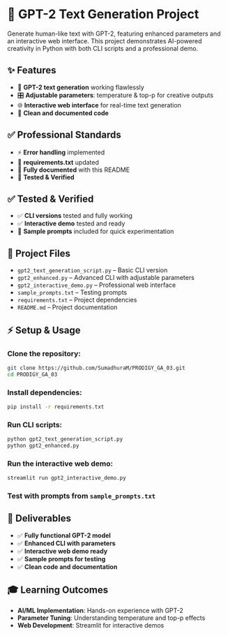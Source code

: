 # 🚀 GPT-2 Text Generation Project

Generate human-like text with GPT-2, featuring enhanced parameters and an interactive web interface. This project demonstrates AI-powered creativity in Python with both CLI scripts and a professional demo.

## ✨ Features

- 🤖 **GPT-2 text generation** working flawlessly
- 🎛 **Adjustable parameters**: temperature & top-p for creative outputs
- 🌐 **Interactive web interface** for real-time text generation
- 🧹 **Clean and documented code**

## ✅ Professional Standards

- ⚡ **Error handling** implemented
- 📄 **requirements.txt** updated
- 📝 **Fully documented** with this README
- 🧪 **Tested & Verified**

## ✅ Tested & Verified

- ✅ **CLI versions** tested and fully working
- ✅ **Interactive demo** tested and ready
- 📌 **Sample prompts** included for quick experimentation

## 📂 Project Files

- `gpt2_text_generation_script.py` – Basic CLI version
- `gpt2_enhanced.py` – Advanced CLI with adjustable parameters
- `gpt2_interactive_demo.py` – Professional web interface
- `sample_prompts.txt` – Testing prompts
- `requirements.txt` – Project dependencies
- `README.md` – Project documentation

## ⚡ Setup & Usage

### Clone the repository:
```bash
git clone https://github.com/SumadhuraM/PRODIGY_GA_03.git
cd PRODIGY_GA_03
```

### Install dependencies:
```bash
pip install -r requirements.txt
```

### Run CLI scripts:
```bash
python gpt2_text_generation_script.py
python gpt2_enhanced.py
```

### Run the interactive web demo:
```bash
streamlit run gpt2_interactive_demo.py
```

### Test with prompts from `sample_prompts.txt`

## 🎯 Deliverables

- ✅ **Fully functional GPT-2 model**
- ✅ **Enhanced CLI with parameters**
- ✅ **Interactive web demo ready**
- ✅ **Sample prompts for testing**
- ✅ **Clean code and documentation**

## 🎓 Learning Outcomes

- **AI/ML Implementation**: Hands-on experience with GPT-2
- **Parameter Tuning**: Understanding temperature and top-p effects
- **Web Development**: Streamlit for interactive demos



